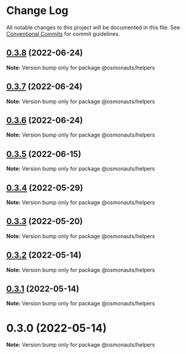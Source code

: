 # Change Log

All notable changes to this project will be documented in this file.
See [Conventional Commits](https://conventionalcommits.org) for commit guidelines.

## [0.3.8](https://github.com/osmosis-labs/telescope/compare/@osmonauts/helpers@0.3.7...@osmonauts/helpers@0.3.8) (2022-06-24)

**Note:** Version bump only for package @osmonauts/helpers





## [0.3.7](https://github.com/osmosis-labs/telescope/compare/@osmonauts/helpers@0.3.6...@osmonauts/helpers@0.3.7) (2022-06-24)

**Note:** Version bump only for package @osmonauts/helpers





## [0.3.6](https://github.com/osmosis-labs/telescope/compare/@osmonauts/helpers@0.3.5...@osmonauts/helpers@0.3.6) (2022-06-24)

**Note:** Version bump only for package @osmonauts/helpers





## [0.3.5](https://github.com/osmosis-labs/telescope/compare/@osmonauts/helpers@0.3.4...@osmonauts/helpers@0.3.5) (2022-06-15)

**Note:** Version bump only for package @osmonauts/helpers





## [0.3.4](https://github.com/osmosis-labs/telescope/compare/@osmonauts/helpers@0.3.3...@osmonauts/helpers@0.3.4) (2022-05-29)

**Note:** Version bump only for package @osmonauts/helpers





## [0.3.3](https://github.com/osmosis-labs/telescope/compare/@osmonauts/helpers@0.3.2...@osmonauts/helpers@0.3.3) (2022-05-20)

**Note:** Version bump only for package @osmonauts/helpers





## [0.3.2](https://github.com/osmosis-labs/telescope/compare/@osmonauts/helpers@0.3.1...@osmonauts/helpers@0.3.2) (2022-05-14)

**Note:** Version bump only for package @osmonauts/helpers





## [0.3.1](https://github.com/osmosis-labs/telescope/compare/@osmonauts/helpers@0.3.0...@osmonauts/helpers@0.3.1) (2022-05-14)

**Note:** Version bump only for package @osmonauts/helpers





# 0.3.0 (2022-05-14)

**Note:** Version bump only for package @osmonauts/helpers
